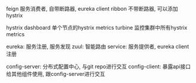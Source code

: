 feign 服务消费者, 自带断路器, eureka client
ribbon 不带断路器, 可以添加hystrix

hystrix dashboard 单个节点的hystrix metrics
turbine 监控集群中所有hystrix metrics

eureka: 服务注册, 服务发现
zuul: 智能路由
service: 服务提供者, eureka client注册

config-server: 分布式配置中心, 与git repo进行交互
config-client: 暴露api接口给其他组件使用, 跟config-server进行交互


